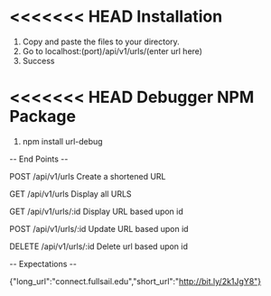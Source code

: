 <<<<<<< HEAD
Installation
=======

1. Copy and paste the files to your directory.
2. Go to localhost:(port)/api/v1/urls/(enter url here)
3. Success

<<<<<<< HEAD
Debugger NPM Package
=======
1. npm install url-debug


-- End Points --

POST /api/v1/urls
Create a shortened URL

GET /api/v1/urls
Display all URLS

GET /api/v1/urls/:id
Display URL based upon id

POST /api/v1/urls/:id
Update URL based upon id

DELETE  /api/v1/urls/:id
Delete url based upon id


-- Expectations --

{"long_url":"connect.fullsail.edu","short_url":"http://bit.ly/2k1JgY8"}
